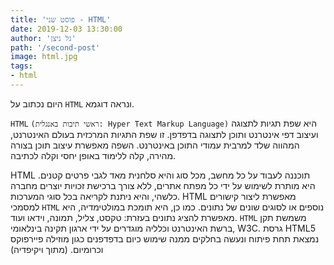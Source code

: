 ```yaml
---
title: 'פוסט שני - HTML'
date: 2019-12-03 13:30:00
author: 'גל ניצן'
path: '/second-post'
image: html.jpg
tags: 
- html
---
```


היום נכתוב על `HTML` ונראה דוגמא.

`HTML` `(ראשי תיבות באנגלית: Hyper Text Markup Language)` היא שפת תגיות לתצוגה ועיצוב דפי אינטרנט ותוכן לתצוגה בדפדפן.
 זו שפת התגיות המרכזית בעולם האינטרנט, המהווה שלד למרבית עמודי התוכן באינטרנט. השפה מאפשרת עיצוב תוכן בצורה מהירה, קלה ללימוד באופן יחסי וקלה לכתיבה.

HTML תוכננה לעבוד על כל מחשב, מכל סוג והיא סלחנית מאד לגבי פרטים קטנים. 
היא מותרת לשימוש על ידי כל מפתח אתרים, ללא צורך ברכישת זכויות יוצרים מחברה כלשהי, והיא ניתנת לקריאה בכל סוגי המערכות. 
HTML מאפשרת ליצור קישורים למסמכי `HTML` נוספים או לסוגים שונים של נתונים. כמו כן, היא תומכת במולטימדיה, היא מאפשרת להציג נתונים בעזרת: טקסט, צליל, תמונה, וידאו ועוד. `HTML` משמשת תקן ברשת האינטרנט וכלליה מוגדרים על ידי ארגון תקינה בינלאומי, W3C. גרסת HTML5 נמצאת תחת פיתוח ונעשה בחלקים ממנה שימוש כיום בדפדפנים כגון מוזילה פיירפוקס וכרומיום.
(מתוך ויקיפדיה)